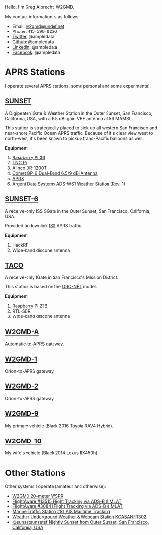 
Hello, I'm Greg Albrecht, W2GMD. <br>

My contact information is as follows:

* Email: [w2gmd@undef.net](mailto:w2gmd@undef.net)
* Phone: 415-598-8226
* [Twitter](https://twitter.com/ampledata): @ampledata
* [Github](https://github.com/ampledata): @ampledata
* [LinkedIn](https://github.com/in/ampledata): @ampledata
* [Facebook](https://facebook.com/ampledata): @ampledata

# APRS Stations

I operate several APRS stations, some personal and some experimental.

<!-- http://aprs.fi/page/embed -->
<p>
<script type="text/javascript">
he_track = "a/SUNSET,SUNSET-6,a/TACO,W2GMD-A,W2GMD-1,W2GMD-2,W2GMD-9,W2GMD-10"; // track this callsign
</script>
<script type="text/javascript" src="http://aprs.fi/js/embed.js">
</script>
</p>

## [SUNSET](http://aprs.fi/#!call=a/SUNSET)

A Digipeater/IGate & Weather Station in the Outer Sunset, San Francisco, California, USA, with a 6.5 dBi gain VHF antenna at 56 MAMSL.

This station is strategically placed to pick up all western San Francisco and near-shore Pacific Ocean APRS traffic. Because of it's clear view west to north-west, it's been known to pickup trans-Pacific balloons as well.

**Equipment**

1. [Raspberry Pi 3B](https://www.raspberrypi.org)
1. [TNC Pi](http://tnc-x.com/TNCPi.htm)
1. [Alinco DR-1200T](http://rigreference.com/en/rig/2309-Alinco_DR_1200)
1. [Comet GP-6 Dual-Band 6.5/9 dBi Antenna](http://www.cometantenna.com/amateur-radio/base-antennas/ba-dual-band/)
1. [APRX](http://thelifeofkenneth.com/aprx/)
1. [Argent Data Systems ADS-WS1 Weather Station (Rev. 1)](https://www.argentdata.com/catalog/product_info.php?products_id=135)

## [SUNSET-6](http://aprs.fi/#!call=a/SUNSET-6)

A receive-only ISS SGate in the Outer Sunset, San Francisco, California, USA.

Provided to downlink [ISS](http://www.ariss.org/) APRS traffic.

**Equipment**

1. HackRF
1. Wide-band discone antenna

## **[TACO](http://aprs.fi/#!call=a/TACO)**

A receive-only IGate in San Francisco's Mission District.

This station is based on the [ORO-NET](http://www.oro-net.org) model.

**Equipment**

1. [Raspberry Pi 2?B](https://www.raspberrypi.org/)
1. RTL-SDR
1. Wide-band discone antenna

## [W2GMD-A](http://aprs.fi/#!call=a/W2GMD-A)

Automatic-to-APRS gateway.

## [W2GMD-1](http://aprs.fi/#!call=a/W2GMD-1)

Orion-to-APRS gateway.

## [W2GMD-2](http://aprs.fi/#!call=a/W2GMD-2)

Orion-to-APRS gateway.

## [W2GMD-9](http://aprs.fi/#!call=a/W2GMD-9)

My primary vehicle (Black 2016 Toyota RAV4 Hybrid).

## [W2GMD-10](http://aprs.fi/#!call=a/W2GMD-10)

My wife's vehicle (Black 2014 Lexus RX450h).

# Other Stations

Other systems I operate (amateur and otherwise):

* [W2GMD 20-meter WSPR](http://wsprnet.org/olddb?mode=html&band=all&limit=50&findcall=w2gmd&findreporter=&sort=distance&uniquereporters=on)
* [FlightAware #13515 Flight Tracking via ADS-B &amp; MLAT](http://flightaware.com/adsb/stats/user/ampledata#stats-13515)
* [FlightAware #30841 Flight Tracking via ADS-B &amp; MLAT](http://flightaware.com/adsb/stats/user/ampledata#stats-30841)
* [Marine Traffic Station #81 AIS Maritime Tracking](https://www.marinetraffic.com/en/ais/details/stations/81/_:0ed27fddbc26d470c4030c7a2eab3647)
* [Weather Underground Weather &amp; Webcam Station KCASANFR302](https://www.wunderground.com/personal-weather-station/dashboard?ID=KCASANFR302)
* [@sunsetsunsetsf Nightly Sunset from Outer Sunset, San Francisco, California, USA](https://twitter.com/sunsetsunsetsf)
</ul>
